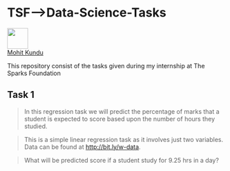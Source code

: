# TSF-->Data-Science-Tasks

<img src="https://github.com/favicon.ico" width="48">
<div class="LI-profile-badge"  data-version="v1" data-size="medium" data-locale="en_US" data-type="vertical" data-theme="dark" data-vanity="mohit-kundu"><a class="LI-simple-link" href='https://in.linkedin.com/in/mohit-kundu?trk=profile-badge'>Mohit Kundu</a></div>

This repository consist of the tasks given during my internship at The Sparks Foundation

## Task 1
>In this regression task we will predict the percentage of marks that a student is expected to score based upon the number of hours they studied. 

>This is a simple linear regression task as it involves just two variables. Data can be found at http://bit.ly/w-data.

>What will be predicted score if a student study for 9.25 hrs in a day? 
